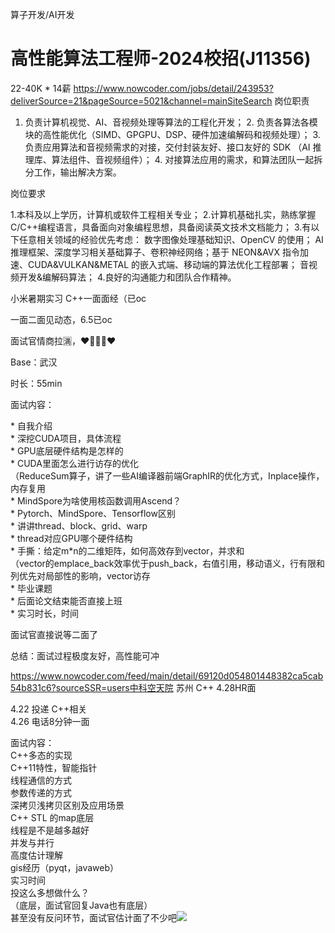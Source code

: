 算子开发/AI开发

# 高性能算法工程师-2024校招(J11356)

22-40K * 14薪
https://www.nowcoder.com/jobs/detail/243953?deliverSource=21&pageSource=5021&channel=mainSiteSearch
岗位职责

1. 负责计算机视觉、AI、音视频处理等算法的工程化开发； 2. 负责各算法各模块的高性能优化（SIMD、GPGPU、DSP、硬件加速编解码和视频处理）； 3. 负责应用算法和音视频需求的对接，交付封装友好、接口友好的 SDK （AI 推理库、算法组件、音视频组件）； 4. 对接算法应用的需求，和算法团队一起拆分工作，输出解决方案。

岗位要求

1.本科及以上学历，计算机或软件工程相关专业； 2.计算机基础扎实，熟练掌握C/C++编程语言，具备面向对象编程思想，具备阅读英文技术文档能力； 3.有以下任意相关领域的经验优先考虑： 数字图像处理基础知识、OpenCV 的使用； AI推理框架、深度学习相关基础算子、卷积神经网络；基于 NEON&AVX 指令加速、CUDA&VULKAN&METAL 的嵌入式端、移动端的算法优化工程部署； 音视频开发&编解码算法； 4.良好的沟通能力和团队合作精神。


小米暑期实习 C++一面面经（已oc

一面二面见动态，6.5已oc  
  
面试官情商拉🈵，❤️❤️  
  
Base：武汉  
  
时长：55min  
  
面试内容：  
  
* 自我介绍  
* 深挖CUDA项目，具体流程  
* GPU底层硬件结构是怎样的  
* CUDA里面怎么进行访存的优化  
（ReduceSum算子，讲了一些AI编译器前端GraphIR的优化方式，Inplace操作，内存复用  
* MindSpore为啥使用核函数调用Ascend？  
* Pytorch、MindSpore、Tensorflow区别  
* 讲讲thread、block、grid、warp  
* thread对应GPU哪个硬件结构  
* 手撕：给定m*n的二维矩阵，如何高效存到vector，并求和  
（vector的emplace_back效率优于push_back，右值引用，移动语义，行有限和列优先对局部性的影响，vector访存  
* 毕业课题  
* 后面论文结束能否直接上班  
* 实习时长，时间  
  
面试官直接说等二面了
  
总结：面试过程极度友好，高性能可冲




https://www.nowcoder.com/feed/main/detail/69120d054801448382ca5cab54b831c6?sourceSSR=users中科空天院 苏州 C++ 4.28HR面

4.22 投递 C++相关  
4.26 电话8分钟一面  
  
面试内容：  
C++多态的实现  
C++11特性，智能指针  
线程通信的方式  
参数传递的方式  
深拷贝浅拷贝区别及应用场景  
C++ STL 的map底层  
线程是不是越多越好  
并发与并行  
高度估计理解  
gis经历（pyqt，javaweb）  
实习时间  
投这么多想做什么？  
（底层，面试官回复Java也有底层）  
甚至没有反问环节，面试官估计面了不少吧![](https://uploadfiles.nowcoder.com/images/20220815/318889480_1660553763434/7A0C3C39D0D8037360A2B600921D52C5)

